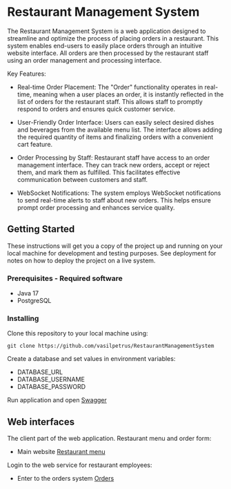 # Restaurant Management System

The Restaurant Management System is a web application designed to streamline and optimize the process of placing orders in a restaurant. This system enables end-users to easily place orders through an intuitive website interface. All orders are then processed by the restaurant staff using an order management and processing interface.

Key Features:

* Real-time Order Placement: The "Order" functionality operates in real-time, meaning when a user places an order, it is instantly reflected in the list of orders for the restaurant staff. This allows staff to promptly respond to orders and ensures quick customer service.

* User-Friendly Order Interface: Users can easily select desired dishes and beverages from the available menu list. The interface allows adding the required quantity of items and finalizing orders with a convenient cart feature.

* Order Processing by Staff: Restaurant staff have access to an order management interface. They can track new orders, accept or reject them, and mark them as fulfilled. This facilitates effective communication between customers and staff.

* WebSocket Notifications: The system employs WebSocket notifications to send real-time alerts to staff about new orders. This helps ensure prompt order processing and enhances service quality.

## Getting Started

These instructions will get you a copy of the project up and running on your local machine for development and testing purposes. See deployment for notes on how to deploy the project on a live system.

### Prerequisites - Required software
* Java 17
* PostgreSQL

### Installing

Clone this repository to your local machine using:

```shell
git clone https://github.com/vasilpetrus/RestaurantManagementSystem
```
Create a database and set values in environment variables:
* DATABASE_URL
* DATABASE_USERNAME
* DATABASE_PASSWORD

Run application and open [Swagger](http://localhost:8080/swagger-ui/index.html#/)

## Web interfaces

The client part of the web application. Restaurant menu and order form:
* Main website [Restaurant menu](http://localhost:8080/)

Login to the web service for restaurant employees:
* Enter to the orders system [Orders](http://localhost:8080/login)